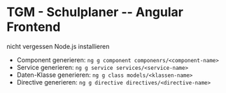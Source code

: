 # TGM - Schulplaner -- Angular Frontend

nicht vergessen Node.js installieren

* Component generieren:    `ng g component componenrs/<component-name>`
* Service generieren:      `ng g service services/<service-name>`
* Daten-Klasse generieren: `ng g class models/<klassen-name>`
* Directive generieren:    `ng g directive directives/<directive-name>`
